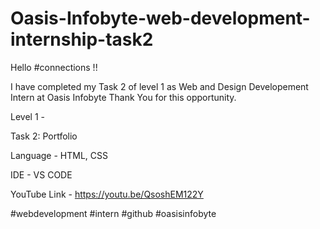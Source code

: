 # Oasis-Infobyte-web-development-internship-task2
Hello #connections !!

I have completed my Task 2 of level 1 as Web and Design Developement Intern at Oasis Infobyte Thank You for this opportunity.

Level 1 -

Task 2: Portfolio

Language - HTML, CSS

IDE - VS CODE

YouTube Link - https://youtu.be/QsoshEM122Y

#webdevelopment #intern #github #oasisinfobyte
